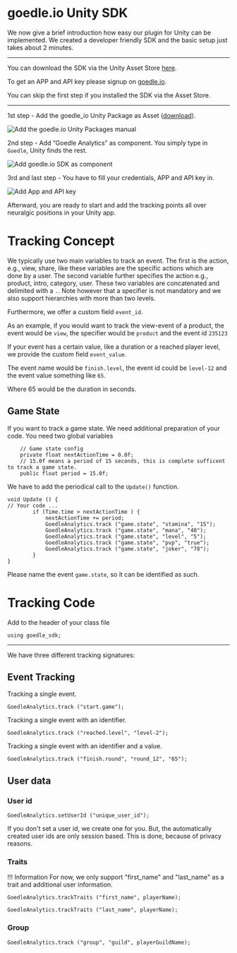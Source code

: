 # goedle.io Unity SDK

We now give a brief introduction how easy our plugin for Unity can be implemented. We created a developer friendly SDK and the basic setup just takes about 2 minutes.

---

You can download the SDK via the Unity Asset Store [here](http://u3d.as/RXw).

To get an APP and API key please signup on [goedle.io](http://www.goedle.io).

You can skip the first step if you installed the SDK via the Asset Store.

---

1st step - Add the goedle_io Unity Package as Asset ([download](http://www.goedle.io/unity/goedle_io_sdk.unitypackage)).

![Add the goedle.io Unity Packages manual](http://www.goedle.io/unity/1-goedle_add_asset.png "Add the goedle.io Unity Packages manual")


2nd step - Add “Goedle Analytics” as component. You simply type in `Goedle`, Unity finds the rest. 

![Add goedle.io SDK as component](http://www.goedle.io/unity/2-goedle_add_component.png "Add goedle.io SDK as component")


3rd and last step - You have to fill your credentials, APP and API key in.

![Add App and API key](http://www.goedle.io/unity/3-goedle_credentials.png "Add APP and API key")


Afterward, you are ready to start and add the tracking points all over neuralgic positions in your Unity app.

# Tracking Concept

We typically use two main variables to track an event. The first is the action, e.g., view, share, like these variables are the specific actions which are done by a user. The second variable further specifies the action e.g., product, intro, category, user. These two variables are concatenated and delimited with a `.`. Note however that a specifier is not mandatory and we also support hierarchies with more than two levels.

Furthermore, we offer a custom field `event_id`.

As an example, if you would want to track the view-event of a product, the event would be `view`, the specifier would be `product` and the event id `235123`

If your event has a certain value, like a duration or a reached player level, we provide the custom field `event_value`.

The event name would be `finish.level`, the event id could be `level-12` and the event value something like `65`.

Where 65 would be the duration in seconds.


## Game State

If you want to track a game state. We need additional preparation of your code.
You need two global variables
```
    // Game state config
    private float nextActionTime = 0.0f;
    // 15.0f means a period of 15 seconds, this is complete sufficent to track a game state.
    public float period = 15.0f;
```
We have to add the periodical call to the `Update()` function.

```
void Update () {
// Your code ...
        if (Time.time > nextActionTime ) {
            nextActionTime += period;
            GoedleAnalytics.track ("game.state", "stamina", "15");
            GoedleAnalytics.track ("game.state", "mana", "40");
            GoedleAnalytics.track ("game.state", "level", "5");
            GoedleAnalytics.track ("game.state", "pvp", "true");
            GoedleAnalytics.track ("game.state", "joker", "78");
        }
}
```

Please name the event `game.state`, so it can be identified as such.

# Tracking Code

Add to the header of your class file 

```
using goedle_sdk;
```
---
We have three different tracking signatures:

## Event Tracking

Tracking a single event.

```
GoedleAnalytics.track ("start.game");
```


Tracking a single event with an identifier.

```
GoedleAnalytics.track ("reached.level", "level-2");
```


Tracking a single event with an identifier and a value.

```
GoedleAnalytics.track ("finish.round", "round_12", "65");
```

## User data

### User id

```
GoedleAnalytics.setUserId ("unique_user_id");
```

If you don't set a user id, we create one for you. But, the automatically created user ids are only session based. This is done, because of privacy reasons.

### Traits

!!! Information For now, we only support "first_name" and "last_name" as a trait and additional user information.

```
GoedleAnalytics.trackTraits ("first_name", playerName);
```

```
GoedleAnalytics.trackTraits ("last_name", playerName);
```


### Group

```
GoedleAnalytics.track ("group", "guild", playerGuildName);
```